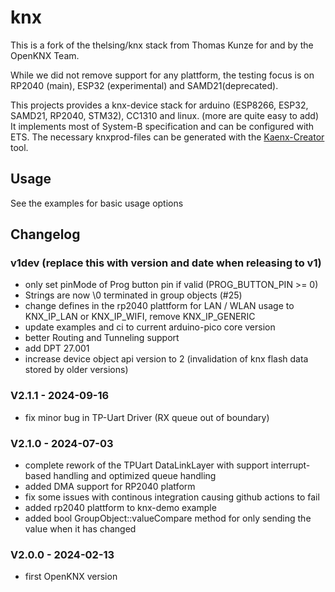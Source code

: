 # knx

This is a fork of the thelsing/knx stack from Thomas Kunze for and by the OpenKNX Team.

While we did not remove support for any plattform, the testing focus is on RP2040 (main), ESP32 (experimental) and SAMD21(deprecated).

This projects provides a knx-device stack for arduino (ESP8266, ESP32, SAMD21, RP2040, STM32), CC1310 and linux. (more are quite easy to add)
It implements most of System-B specification and can be configured with ETS.
The necessary knxprod-files can be generated with the [Kaenx-Creator](https://github.com/OpenKNX/Kaenx-Creator) tool.


## Usage
See the examples for basic usage options


## Changelog

### v1dev (replace this with version and date when releasing to v1)
- only set pinMode of Prog button pin if valid (PROG_BUTTON_PIN >= 0)
- Strings are now \0 terminated in group objects (#25)
- change defines in the rp2040 plattform for LAN / WLAN usage to KNX_IP_LAN or KNX_IP_WIFI, remove KNX_IP_GENERIC
- update examples and ci to current arduino-pico core version
- better Routing and Tunneling support
- add DPT 27.001
- increase device object api version to 2 (invalidation of knx flash data stored by older versions)

### V2.1.1 - 2024-09-16
- fix minor bug in TP-Uart Driver (RX queue out of boundary)

### V2.1.0 - 2024-07-03
- complete rework of the TPUart DataLinkLayer with support interrupt-based handling and optimized queue handling
- added DMA support for RP2040 platform
- fix some issues with continous integration causing github actions to fail
- added rp2040 plattform to knx-demo example
- added bool GroupObject::valueCompare method for only sending the value when it has changed 

### V2.0.0 - 2024-02-13
- first OpenKNX version
